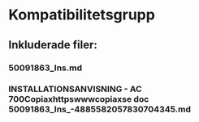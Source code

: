 # Kompatibilitetsgrupp

## Inkluderade filer:


### 50091863_Ins.md

### INSTALLATIONSANVISNING - AC 700Copiaxhttpswwwcopiaxse  doc  50091863_Ins_-4885582057830704345.md